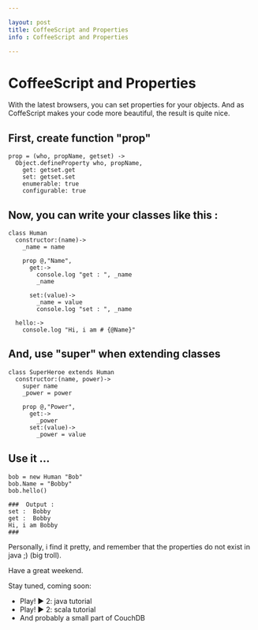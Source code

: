 ```yaml
---

layout: post
title: CoffeeScript and Properties
info : CoffeeScript and Properties

---
```


# CoffeeScript and Properties

With the latest browsers, you can set properties for your objects. And as CoffeScript makes your code more beautiful, the result is quite nice.

## First, create function "prop"


    prop = (who, propName, getset) ->
      Object.defineProperty who, propName,
        get: getset.get
        set: getset.set
        enumerable: true
        configurable: true


## Now, you can write your classes like this :


    class Human
      constructor:(name)->
        _name = name

        prop @,"Name",
          get:->
            console.log "get : ", _name
            _name

          set:(value)->
            _name = value
            console.log "set : ", _name

      hello:->
        console.log "Hi, i am # {@Name}"


## And, use "super" when extending classes


    class SuperHeroe extends Human
      constructor:(name, power)->
        super name
        _power = power

        prop @,"Power",
          get:->
            _power
          set:(value)->
            _power = value


## Use it ...


    bob = new Human "Bob"
    bob.Name = "Bobby"
    bob.hello()

    ###  Output :
    set :  Bobby
    get :  Bobby
    Hi, i am Bobby
    ### 


Personally, i find it pretty, and remember that the properties do not exist in java ;) (big troll).

Have a great weekend.

Stay tuned, coming soon:

- Play! ► 2: java tutorial
- Play! ► 2: scala tutorial
- And probably a small part of CouchDB
